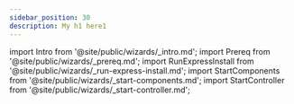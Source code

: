 ```yaml
---
sidebar_position: 30
description: My h1 here1
---
```

import Intro from '@site/public/wizards/_intro.md';
import Prereq from '@site/public/wizards/_prereq.md';
import RunExpressInstall from '@site/public/wizards/_run-express-install.md';
import StartComponents from '@site/public/wizards/_start-components.md';
import StartController from '@site/public/wizards/_start-controller.md';



<Intro/>

<Prereq/>

<RunExpressInstall/>

<StartComponents/>

<StartController/>
